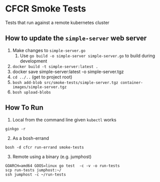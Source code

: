 # CFCR Smoke Tests

Tests that run against a remote kubernetes cluster

## How to update the `simple-server` web server

1. Make changes to `simple-server.go`
    1. Use `go build -o simple-server simple-server.go` to build during development
1. `docker build -t simple-server:latest .`
1.  docker save simple-server:latest -o simple-server.tgz
1. `cd ../..` (get to project root)
1. `bosh add-blob src/smoke-tests/simple-server.tgz container-images/simple-server.tgz`
1. `bosh upload-blobs`

## How To Run

1. Local from the command line given `kubectl` works

```
ginkgo -r
```

2. As a bosh-errand

```
bosh -d cfcr run-errand smoke-tests
```

3. Remote using a binary (e.g. jumphost)

```
GOARCH=amd64 GOOS=linux go test  -c -v -o run-tests
scp run-tests jumphost:~/
ssh jumphost -c ~/run-tests
```

